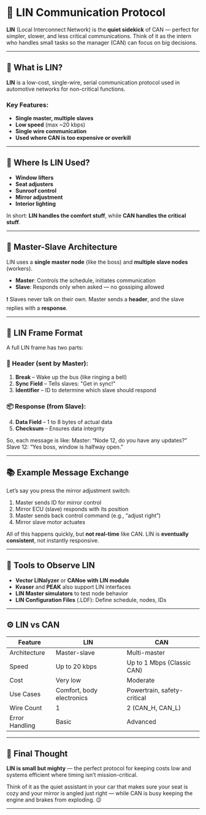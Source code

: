 # 🚗 LIN Communication Protocol

**LIN** (Local Interconnect Network) is the **quiet sidekick** of CAN — perfect for simpler, slower, and less critical communications. Think of it as the intern who handles small tasks so the manager (CAN) can focus on big decisions.

---

## 🤔 What is LIN?

**LIN** is a low-cost, single-wire, serial communication protocol used in automotive networks for non-critical functions.

### Key Features:
- **Single master, multiple slaves**
- **Low speed** (max ~20 kbps)
- **Single wire communication**
- **Used where CAN is too expensive or overkill**

---

## 🧩 Where Is LIN Used?

- **Window lifters**
- **Seat adjusters**
- **Sunroof control**
- **Mirror adjustment**
- **Interior lighting**

In short: **LIN handles the comfort stuff**, while **CAN handles the critical stuff**.

---

## 🧠 Master-Slave Architecture

LIN uses a **single master node** (like the boss) and **multiple slave nodes** (workers).

- **Master**: Controls the schedule, initiates communication
- **Slave**: Responds only when asked — no gossiping allowed

 ❗ Slaves never talk on their own. Master sends a **header**, and the slave replies with a **response**.

---

## 🔧 LIN Frame Format

A full LIN frame has two parts:

### 🧢 Header (sent by Master):
1. **Break** – Wake up the bus (like ringing a bell)
2. **Sync Field** – Tells slaves: "Get in sync!"
3. **Identifier** – ID to determine which slave should respond

### 📦 Response (from Slave):
4. **Data Field** – 1 to 8 bytes of actual data
5. **Checksum** – Ensures data integrity

So, each message is like:
 Master: “Node 12, do you have any updates?”  
 Slave 12: “Yes boss, window is halfway open.”

---

## 📚 Example Message Exchange

Let’s say you press the mirror adjustment switch:

1. Master sends ID for mirror control
2. Mirror ECU (slave) responds with its position
3. Master sends back control command (e.g., “adjust right”)
4. Mirror slave motor actuates

All of this happens quickly, but **not real-time** like CAN. LIN is **eventually consistent**, not instantly responsive.

---

## 🧪 Tools to Observe LIN

- **Vector LINalyzer** or **CANoe with LIN module**
- **Kvaser** and **PEAK** also support LIN interfaces
- **LIN Master simulators** to test node behavior
- **LIN Configuration Files** (.LDF): Define schedule, nodes, IDs

---

## ⚙️ LIN vs CAN

| Feature         | LIN                          | CAN                          |
|----------------|-------------------------------|-------------------------------|
| Architecture    | Master-slave                  | Multi-master                  |
| Speed           | Up to 20 kbps                 | Up to 1 Mbps (Classic CAN)    |
| Cost            | Very low                      | Moderate                      |
| Use Cases       | Comfort, body electronics     | Powertrain, safety-critical   |
| Wire Count      | 1                             | 2 (CAN_H, CAN_L)              |
| Error Handling  | Basic                         | Advanced                      |

---

## 🎯 Final Thought

**LIN is small but mighty** — the perfect protocol for keeping costs low and systems efficient where timing isn’t mission-critical.

Think of it as the quiet assistant in your car that makes sure your seat is cozy and your mirror is angled just right — while CAN is busy keeping the engine and brakes from exploding. 😉

---

